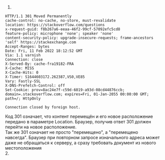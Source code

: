 1. 
```
HTTP/1.1 301 Moved Permanently
cache-control: no-cache, no-store, must-revalidate
location: https://stackoverflow.com/questions
x-request-guid: f8b267a6-eeaa-46f2-99cf-57092efc5cd8
feature-policy: microphone 'none'; speaker 'none'
content-security-policy: upgrade-insecure-requests; frame-ancestors 'self' https://stackexchange.com
Accept-Ranges: bytes
Date: Fri, 11 Feb 2022 18:12:52 GMT
Via: 1.1 varnish
Connection: close
X-Served-By: cache-fra19182-FRA
X-Cache: MISS
X-Cache-Hits: 0
X-Timer: S1644603172.262387,VS0,VE85
Vary: Fastly-SSL
X-DNS-Prefetch-Control: off
Set-Cookie: prov=8ac24e7f-c59d-6019-a93d-08cd44876ccb; domain=.stackoverflow.com; expires=Fri, 01-Jan-2055 00:00:00 GMT; path=/; HttpOnly

Connection closed by foreign host.
```
Код 301 означает, что контент перемещён и его новое расположение передано в параметре Location. Браузер, получив ответ 301 должен перейти на новое расположение.  
Так же 301 означает не просто "перемещено", а "перемещено навсегда". Браузер при повторном запросе изначального адреса может даже не обращаться к серверу, а сразу требовать   документ из нового местоположения  
2.
